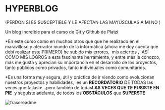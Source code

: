 # HYPERBLOG 

(PERDON SI ES SUSCEPTIBLE Y LE AFECTAN LAS MAYÚSCULAS A MI NO )

Un blog increible para el curso de Git y Github de Platzi

*En este curso como en muchos otros que que he realizado en el maravilloso y aterrador mundo de la informática (ahora me doy cuenta que debí realizar este PRIMERO) he subido mis errores,  mis aciertos ,  ASÍ COMO MIS LOGROS a esta fascinante herramienta, y entre más la conozco, más me gusta y aprecian su importancia en el desarrollo de los proyectos, tanto públicos como privados, tanto individuales como comunitarios.

*Es una forma muy segura, útil y práctica de ir viendo como evolucionan nuestros proyectos y habilidades,  es un **RECORDATORIO** DE TODAS las veces que fallaste...pero también de todas**LAS VECES QUE TE PUSISTE EN PIE**  y seguiste adelante, de todos los **OBSTÁCULOS** que **SUPERSTE**  


![frasereadme](https://github.com/GTLORD/hyperblog/assets/107153807/b1b7ba6b-0ac7-48f7-9aa5-27aea1a518a2)
